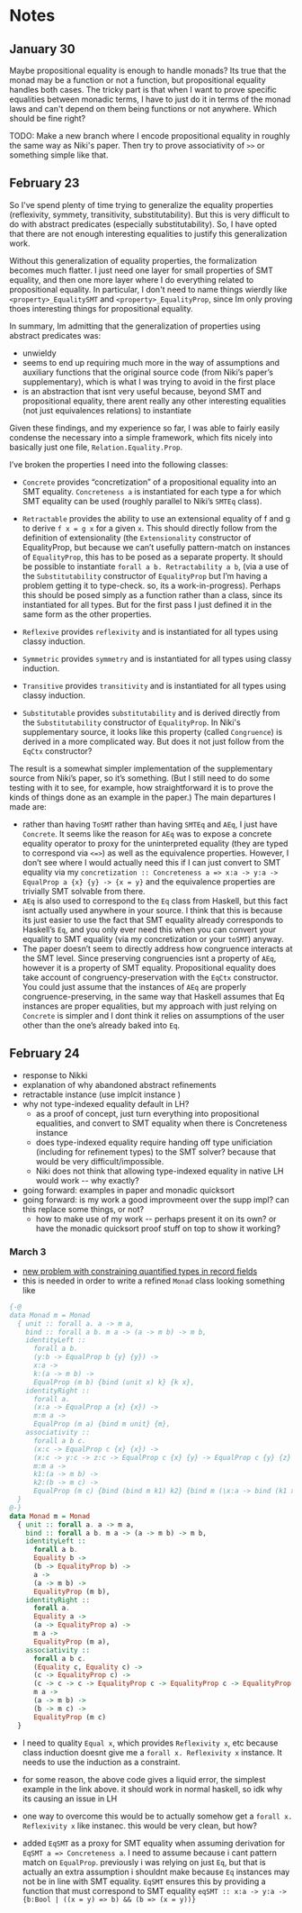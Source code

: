 # Notes

## January 30

Maybe propositional equality is enough to handle monads? Its true that the monad
may be a function or not a function, but propositional equality handles both
cases. The tricky part is that when I want to prove specific equalities between
monadic terms, I have to just do it in terms of the monad laws and can't depend
on them being functions or not anywhere. Which should be fine right?

TODO: Make a new branch where I encode propositional equality in roughly the
same way as Niki's paper. Then try to prove associativity of `>>` or something
simple like that.

## February 23

So I've spend plenty of time trying to generalize the equality properties
(reflexivity, symmety, transitivity, substitutability). But this is very
difficult to do with abstract predicates (especially substitutability). So, I
have opted that there are not enough interesting equalities to justify this
generalization work.

Without this generalization of equality properties, the formalization becomes
much flatter. I just need one layer for small properties of SMT equality, and
then one more layer where I do everything related to propositional equality. In
particular, I don't need to name things wierdly like `<property>_EqualitySMT`
and `<property>_EqualityProp`, since Im only proving thoes interesting things
for propositional equality.

In summary, Im admitting that the generalization of properties using abstract
predicates was:

- unwieldy
- seems to end up requiring much more in the way of assumptions and auxiliary
  functions that the original source code (from Niki’s paper’s supplementary),
  which is what I was trying to avoid in the first place
- is an abstraction that isnt very useful because, beyond SMT and propositional
  equality, there arent really any other interesting equalities (not just
  equivalences relations) to instantiate

Given these findings, and my experience so far, I was able to fairly easily
condense the necessary into a simple framework, which fits nicely into basically
just one file, `Relation.Equality.Prop`.

I’ve broken the properties I need into the following classes:

- `Concrete` provides “concretization” of a propositional equality into an SMT
  equality. `Concreteness a` is instantiated for each type a for which SMT
  equality can be used (roughly parallel to Niki’s `SMTEq` class).
- `Retractable` provides the ability to use an extensional equality of f and g
  to derive `f x = g x` for a given `x`. This should directly follow from the
  definition of extensionality (the `Extensionality` constructor of
  EqualityProp, but because we can’t usefully pattern-match on instances of
  `EqualityProp`, this has to be posed as a separate property. It should be
  possible to instantiate `forall a b. Retractability a b`, (via a use of the
  `Substitutability` constructor of `EqualityProp` but I’m having a problem
  getting it to type-check. so, its a work-in-progress). Perhaps this should be
  posed simply as a function rather than a class, since its instantiated for all
  types. But for the first pass I just defined it in the same form as the other
  properties.

- `Reflexive` provides `reflexivity` and is instantiated for all types using
  classy induction.
- `Symmetric` provides `symmetry` and is instantiated for all types using classy
  induction.
- `Transitive` provides `transitivity` and is instantiated for all types using
  classy induction.

- `Substitutable` provides `substitutability` and is derived directly from the
  `Substitutability` constructor of `EqualityProp`. In Niki's supplementary
  source, it looks like this property (called `Congruence`) is derived in a more
  complicated way. But does it not just follow from the `EqCtx` constructor?

The result is a somewhat simpler implementation of the supplementary source from
Niki’s paper, so it’s something. (But I still need to do some testing with it to
see, for example, how straightforward it is to prove the kinds of things done as
an example in the paper.) The main departures I made are:

- rather than having `ToSMT` rather than having `SMTEq` and `AEq`, I just have
  `Concrete`. It seems like the reason for `AEq` was to expose a concrete
  equality operator to proxy for the uninterpreted equality (they are typed to
  correspond via `<=>`) as well as the equivalence properties. However, I don’t
  see where I would actually need this if I can just convert to SMT equality via
  my
  `concretization :: Concreteness a => x:a -> y:a -> EqualProp a {x} {y} -> {x = y}`
  and the equivalence properties are trivially SMT solvable from there.
- `AEq` is also used to correspond to the `Eq` class from Haskell, but this fact
  isnt actually used anywhere in your source. I think that this is because its
  just easier to use the fact that SMT equality already corresponds to Haskell’s
  `Eq`, and you only ever need this when you can convert your equality to SMT
  equality (via my concretization or your `toSMT`) anyway.
- The paper doesn’t seem to directly address how congruence interacts at the SMT
  level. Since preserving congruencies isnt a property of `AEq`, however it is a
  property of SMT equality. Propositional equality does take account of
  congruency-preservation with the `EqCtx` constructor. You could just assume
  that the instances of `AEq` are properly congruence-preserving, in the same
  way that Haskell assumes that Eq instances are proper equalities, but my
  approach with just relying on `Concrete` is simpler and I dont think it relies
  on assumptions of the user other than the one’s already baked into `Eq`.

## February 24

- response to Nikki
- explanation of why abandoned abstract refinements
- retractable instance (use implcit instance )
- why not type-indexed equality default in LH?
  - as a proof of concept, just turn everything into propositional equalities,
    and convert to SMT equality when there is Concreteness instance
  - does type-indexed equality require handing off type unificiation (including
    for refinement types) to the SMT solver? because that would be very
    difficult/impossible.
  - Niki does not think that allowing type-indexed equality in native LH would
    work -- why exactly?
- going forward: examples in paper and monadic quicksort
- going forward: is my work a good improvmeent over the supp impl? can this
  replace some things, or not?
  - how to make use of my work -- perhaps present it on its own? or have the
    monadic quicksort proof stuff on top to show it working?

### March 3

- [new problem with constraining quantified types in record fields](https://liquidhaskell.slack.com/archives/C54QAL9RR/p1614785461049900)
- this is needed in order to write a refined `Monad` class looking something
  like

```haskell
{-@
data Monad m = Monad
  { unit :: forall a. a -> m a,
    bind :: forall a b. m a -> (a -> m b) -> m b,
    identityLeft ::
      forall a b.
      (y:b -> EqualProp b {y} {y}) ->
      x:a ->
      k:(a -> m b) ->
      EqualProp (m b) {bind (unit x) k} {k x},
    identityRight ::
      forall a.
      (x:a -> EqualProp a {x} {x}) ->
      m:m a ->
      EqualProp (m a) {bind m unit} {m},
    associativity ::
      forall a b c.
      (x:c -> EqualProp c {x} {x}) ->
      (x:c -> y:c -> z:c -> EqualProp c {x} {y} -> EqualProp c {y} {z} -> EqualProp c {x} {z}) ->
      m:m a ->
      k1:(a -> m b) ->
      k2:(b -> m c) ->
      EqualProp (m c) {bind (bind m k1) k2} {bind m (\x:a -> bind (k1 x) k2)}
  }
@-}
data Monad m = Monad
  { unit :: forall a. a -> m a,
    bind :: forall a b. m a -> (a -> m b) -> m b,
    identityLeft ::
      forall a b.
      Equality b ->
      (b -> EqualityProp b) ->
      a ->
      (a -> m b) ->
      EqualityProp (m b),
    identityRight ::
      forall a.
      Equality a ->
      (a -> EqualityProp a) ->
      m a ->
      EqualityProp (m a),
    associativity ::
      forall a b c.
      (Equality c, Equality c) ->
      (c -> EqualityProp c) ->
      (c -> c -> c -> EqualityProp c -> EqualityProp c -> EqualityProp c) ->
      m a ->
      (a -> m b) ->
      (b -> m c) ->
      EqualityProp (m c)
  }
```

- I need to quality `Equal x`, which provides `Reflexivity x`, etc because class
  induction doesnt give me a `forall x. Reflexivity x` instance. It needs to use
  the induction as a constraint.
- for some reason, the above code gives a liquid error, the simplest example in
  the link above. it should work in normal haskell, so idk why its causing an
  issue in LH
- one way to overcome this would be to actually somehow get a
  `forall x. Reflexivity x` like instanec. this would be very clean, but how?

- added `EqSMT` as a proxy for SMT equality when assuming derivation for
  `EqSMT a => Concreteness a`. I need to assume because i cant pattern match on
  `EqualProp`. previously i was relying on just `Eq`, but that is actually an
  extra assumption i shouldnt make because `Eq` instances may not be in line
  with SMT equality. `EqSMT` ensures this by providing a function that must
  correspond to SMT equality
  `eqSMT :: x:a -> y:a -> {b:Bool | ((x = y) => b) && (b => (x = y))}`
